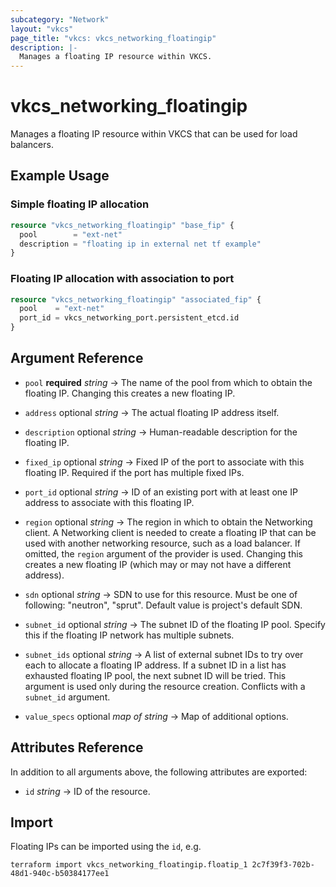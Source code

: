 ```yaml
---
subcategory: "Network"
layout: "vkcs"
page_title: "vkcs: vkcs_networking_floatingip"
description: |-
  Manages a floating IP resource within VKCS.
---
```


# vkcs_networking_floatingip

Manages a floating IP resource within VKCS that can be used for load balancers.

## Example Usage
### Simple floating IP allocation
```terraform
resource "vkcs_networking_floatingip" "base_fip" {
  pool        = "ext-net"
  description = "floating ip in external net tf example"
}
```

### Floating IP allocation with association to port

```terraform
resource "vkcs_networking_floatingip" "associated_fip" {
  pool    = "ext-net"
  port_id = vkcs_networking_port.persistent_etcd.id
}
```

## Argument Reference
- `pool` **required** *string* &rarr;  The name of the pool from which to obtain the floating IP. Changing this creates a new floating IP.

- `address` optional *string* &rarr;  The actual floating IP address itself.

- `description` optional *string* &rarr;  Human-readable description for the floating IP.

- `fixed_ip` optional *string* &rarr;  Fixed IP of the port to associate with this floating IP. Required if the port has multiple fixed IPs.

- `port_id` optional *string* &rarr;  ID of an existing port with at least one IP address to associate with this floating IP.

- `region` optional *string* &rarr;  The region in which to obtain the Networking client. A Networking client is needed to create a floating IP that can be used with another networking resource, such as a load balancer. If omitted, the `region` argument of the provider is used. Changing this creates a new floating IP (which may or may not have a different address).

- `sdn` optional *string* &rarr;  SDN to use for this resource. Must be one of following: "neutron", "sprut". Default value is project's default SDN.

- `subnet_id` optional *string* &rarr;  The subnet ID of the floating IP pool. Specify this if the floating IP network has multiple subnets.

- `subnet_ids` optional *string* &rarr;  A list of external subnet IDs to try over each to allocate a floating IP address. If a subnet ID in a list has exhausted floating IP pool, the next subnet ID will be tried. This argument is used only during the resource creation. Conflicts with a `subnet_id` argument.

- `value_specs` optional *map of* *string* &rarr;  Map of additional options.


## Attributes Reference
In addition to all arguments above, the following attributes are exported:
- `id` *string* &rarr;  ID of the resource.



## Import

Floating IPs can be imported using the `id`, e.g.

```shell
terraform import vkcs_networking_floatingip.floatip_1 2c7f39f3-702b-48d1-940c-b50384177ee1
```
